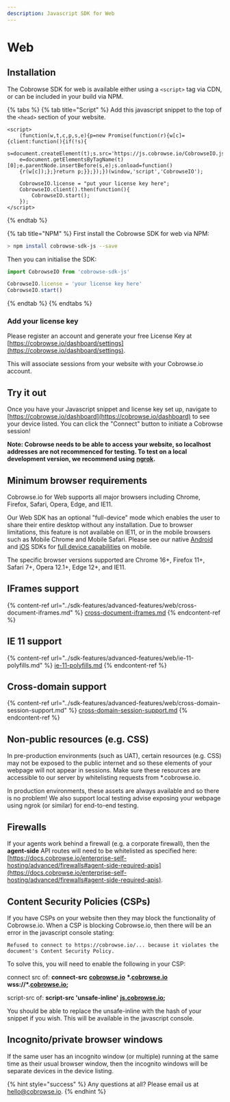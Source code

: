 ```yaml
---
description: Javascript SDK for Web
---
```


# Web

## Installation

The Cobrowse SDK for web is available either using a `<script>` tag via CDN, or can be included in your build via NPM.

{% tabs %}
{% tab title="Script" %}
Add this javascript snippet to the top of the `<head>` section of your website.

```markup
<script>
    (function(w,t,c,p,s,e){p=new Promise(function(r){w[c]={client:function(){if(!s){
    s=document.createElement(t);s.src='https://js.cobrowse.io/CobrowseIO.js';s.async=1;
    e=document.getElementsByTagName(t)[0];e.parentNode.insertBefore(s,e);s.onload=function()
    {r(w[c]);};}return p;}};});})(window,'script','CobrowseIO');

    CobrowseIO.license = "put your license key here";    
    CobrowseIO.client().then(function(){
        CobrowseIO.start();
    });
</script>
```
{% endtab %}

{% tab title="NPM" %}
First install the Cobrowse SDK for web via NPM:

```bash
> npm install cobrowse-sdk-js --save
```

Then you can initialise the SDK:

```javascript
import CobrowseIO from 'cobrowse-sdk-js'

CobrowseIO.license = 'your license key here'
CobrowseIO.start()
```
{% endtab %}
{% endtabs %}

### Add your license key

Please register an account and generate your free License Key at [https://cobrowse.io/dashboard/settings](https://cobrowse.io/dashboard/settings).

This will associate sessions from your website with your Cobrowse.io account.

## Try it out

Once you have your Javascript snippet and license key set up, navigate to [https://cobrowse.io/dashboard](https://cobrowse.io/dashboard) to see your device listed. You can click the "Connect" button to initiate a Cobrowse session!

**Note: Cobrowse needs to be able to access your website, so localhost addresses are not recommenced for testing. To test on a local development version, we recommend using** [**ngrok**](https://ngrok.com/)**.**

## Minimum browser requirements

Cobrowse.io for Web supports all major browsers including Chrome, Firefox, Safari, Opera, Edge, and IE11.&#x20;

Our Web SDK has an optional "full-device" mode which enables the user to share their entire desktop without any installation. Due to browser limitations, this feature is not available on IE11, or in the mobile browsers such as Mobile Chrome and Mobile Safari. Please see our native [Android](android.md) and [iOS](ios.md) SDKs for [full device capabilities](../sdk-features/full-device-capabilities/) on mobile.&#x20;

The specific browser versions supported are Chrome 16+, Firefox 11+, Safari 7+, Opera 12.1+, Edge 12+, and IE11.&#x20;

## **IFrames support**

{% content-ref url="../sdk-features/advanced-features/web/cross-document-iframes.md" %}
[cross-document-iframes.md](../sdk-features/advanced-features/web/cross-document-iframes.md)
{% endcontent-ref %}

## IE 11 support

{% content-ref url="../sdk-features/advanced-features/web/ie-11-polyfills.md" %}
[ie-11-polyfills.md](../sdk-features/advanced-features/web/ie-11-polyfills.md)
{% endcontent-ref %}

## Cross-domain support

{% content-ref url="../sdk-features/advanced-features/web/cross-domain-session-support.md" %}
[cross-domain-session-support.md](../sdk-features/advanced-features/web/cross-domain-session-support.md)
{% endcontent-ref %}

## Non-public resources (e.g. CSS)

In pre-production environments (such as UAT), certain resources (e.g. CSS) may not be exposed to the public internet and so these elements of your webpage will not appear in sessions. Make sure these resources are accessible to our server by whitelisting requests from \*.cobrowse.io.

In production environments, these assets are always available and so there is no problem! We also support local testing advise exposing your webpage using ngrok (or similar) for end-to-end testing.

## **Firewalls**

If your agents work behind a firewall (e.g. a corporate firewall), then the **agent-side** API routes will need to be whitelisted as specified here: [https://docs.cobrowse.io/enterprise-self-hosting/advanced/firewalls#agent-side-required-apis](https://docs.cobrowse.io/enterprise-self-hosting/advanced/firewalls#agent-side-required-apis).

## Content Security Policies **(CSPs)**

If you have CSPs on your website then they may block the functionality of Cobrowse.io. When a CSP is blocking Cobrowse.io, then there will be an error in the javascript console stating:

`Refused to connect to https://cobrowse.io/... because it violates the document's Content Security Policy.`

To solve this, you will need to enable the following in your CSP:

connect src of: **connect-src** [**cobrowse.io**](http://cobrowse.io/) **\*.**[**cobrowse.io**](http://cobrowse.io/) **wss://\*.**[**cobrowse.io**](http://cobrowse.io/)**;**

script-src of: **script-src 'unsafe-inline'** [**js.cobrowse.io**](http://js.cobrowse.io/)**;**

You should be able to replace the unsafe-inline with the hash of your snippet if you wish. This will be available in the javascript console.

## Incognito/private browser windows

If the same user has an incognito window (or multiple) running at the same time as their usual browser window, then the incognito windows will be separate devices in the device listing.

{% hint style="success" %}
Any questions at all? Please email us at [hello@cobrowse.io](mailto:hello@cobrowse.io).
{% endhint %}
